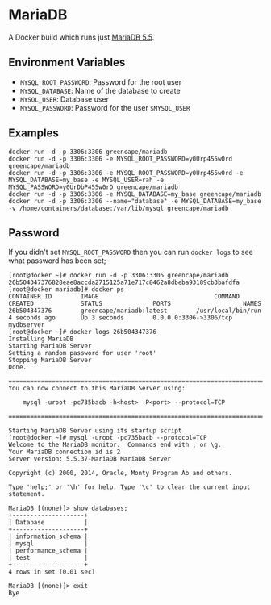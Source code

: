# MariaDB

A Docker build which runs just [MariaDB 5.5](https://mariadb.org/).

## Environment Variables

  - `MYSQL_ROOT_PASSWORD`: Password for the root user
  - `MYSQL_DATABASE`: Name of the database to create
  - `MYSQL_USER`: Database user 
  - `MYSQL_PASSWORD`: Password for the user `$MYSQL_USER`

## Examples

    docker run -d -p 3306:3306 greencape/mariadb
    docker run -d -p 3306:3306 -e MYSQL_ROOT_PASSWORD=y0Urp455w0rd greencape/mariadb
    docker run -d -p 3306:3306 -e MYSQL_ROOT_PASSWORD=y0Urp455w0rd -e MYSQL_DATABASE=my_base -e MYSQL_USER=rah -e MYSQL_PASSWORD=y0UrDbP455w0rD greencape/mariadb
    docker run -d -p 3306:3306 -e MYSQL_DATABASE=my_base greencape/mariadb
    docker run -d -p 3306:3306 --name="database" -e MYSQL_DATABASE=my_base -v /home/containers/database:/var/lib/mysql greencape/mariadb

## Password

If you didn't set `MYSQL_ROOT_PASSWORD` then you can run `docker logs` to see what password has been set;

    [root@docker ~]# docker run -d -p 3306:3306 greencape/mariadb
    26b504347376828eae8accda2715125a71e717c8462a8dbeba93189cb3bafdfa
    [root@docker mariadb]# docker ps
    CONTAINER ID        IMAGE                                COMMAND              CREATED             STATUS              PORTS                    NAMES
    26b504347376        greencape/mariadb:latest        /usr/local/bin/run   4 seconds ago       Up 3 seconds        0.0.0.0:3306->3306/tcp   mydbserver     
    [root@docker ~]# docker logs 26b504347376
    Installing MariaDB
    Starting MariaDB Server
    Setting a random password for user 'root'
    Stopping MariaDB Server
    Done.
    
    ========================================================================
    You can now connect to this MariaDB Server using:
    
        mysql -uroot -pc735bacb -h<host> -P<port> --protocol=TCP
    
    ========================================================================
    
    Starting MariaDB Server using its startup script
    [root@docker ~]# mysql -uroot -pc735bacb --protocol=TCP
    Welcome to the MariaDB monitor.  Commands end with ; or \g.
    Your MariaDB connection id is 2
    Server version: 5.5.37-MariaDB MariaDB Server
    
    Copyright (c) 2000, 2014, Oracle, Monty Program Ab and others.
    
    Type 'help;' or '\h' for help. Type '\c' to clear the current input statement.
    
    MariaDB [(none)]> show databases;
    +--------------------+
    | Database           |
    +--------------------+
    | information_schema |
    | mysql              |
    | performance_schema |
    | test               |
    +--------------------+
    4 rows in set (0.01 sec)
    
    MariaDB [(none)]> exit
    Bye
